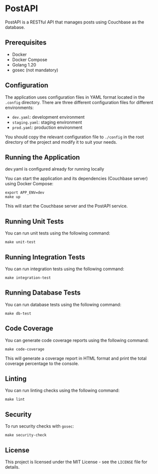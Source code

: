 PostAPI
=======

PostAPI is a RESTful API that manages posts using Couchbase as the database.

Prerequisites
-------------

-   Docker
-   Docker Compose
-   Golang 1.20
-   gosec (not mandatory)

Configuration
-------------

The application uses configuration files in YAML format located in the `.config` directory. There are three different configuration files for different environments:

-   `dev.yaml`: development environment
-   `staging.yaml`: staging environment
-   `prod.yaml`: production environment

You should copy the relevant configuration file to `./config` in the root directory of the project and modify it to suit your needs.

Running the Application
-----------------------
dev.yaml is configured already for running locally

You can start the application and its dependencies (Couchbase server) using Docker Compose:


```
export APP_ENV=dev
make up
```

This will start the Couchbase server and the PostAPI service.

Running Unit Tests
------------------

You can run unit tests using the following command:

```
make unit-test
```

Running Integration Tests
-------------------------

You can run integration tests using the following command:

```
make integration-test
```

Running Database Tests
----------------------

You can run database tests using the following command:


```
make db-test
```

Code Coverage
-------------

You can generate code coverage reports using the following command:

```
make code-coverage
```

This will generate a coverage report in HTML format and print the total coverage percentage to the console.

Linting
-------

You can run linting checks using the following command:

```
make lint
```

Security
--------

To run security checks with `gosec`:

```
make security-check
```

License
-------

This project is licensed under the MIT License - see the `LICENSE` file for details.
